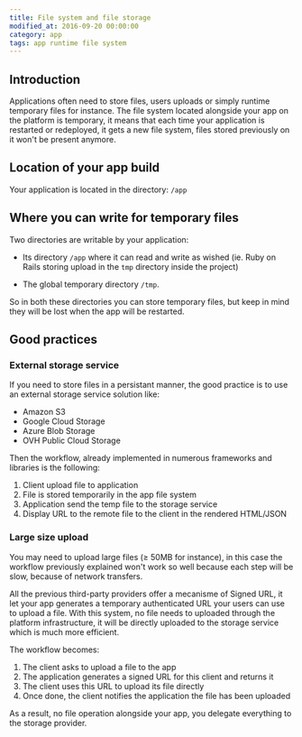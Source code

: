 ```yaml
---
title: File system and file storage
modified_at: 2016-09-20 00:00:00
category: app
tags: app runtime file system
---
```


## Introduction

Applications often need to store files, users uploads or simply runtime
temporary files for instance. The file system located alongside your app on the
platform is temporary, it means that each time your application is restarted or
redeployed, it gets a new file system, files stored previously on it won't be
present anymore.

## Location of your app build

Your application is located in the directory: `/app`

## Where you can write for temporary files

Two directories are writable by your application:

* Its directory `/app` where it can read and write as wished (ie. Ruby on Rails
  storing upload in the `tmp` directory inside the project)

* The global temporary directory `/tmp`.

So in both these directories you can store temporary files, but keep in mind they
will be lost when the app will be restarted.

## Good practices

### External storage service

If you need to store files in a persistant manner, the good practice is to use
an external storage service solution like:

* Amazon S3
* Google Cloud Storage
* Azure Blob Storage
* OVH Public Cloud Storage

Then the workflow, already implemented in numerous frameworks and libraries is the
following:

1. Client upload file to application
2. File is stored temporarily in the app file system
3. Application send the temp file to the storage service
4. Display URL to the remote file to the client in the rendered HTML/JSON

### Large size upload

You may need to upload large files (≥ 50MB for instance), in this case the workflow
previously explained won't work so well because each step will be slow, because of
network transfers.

All the previous third-party providers offer a mecanisme of Signed URL, it let your
app generates a temporary authenticated URL your users can use to upload a file. With
this system, no file needs to uploaded through the platform infrastructure, it will
be directly uploaded to the storage service which is much more efficient.

The workflow becomes:

1. The client asks to upload a file to the app
2. The application generates a signed URL for this client and returns it
3. The client uses this URL to upload its file directly
4. Once done, the client notifies the application the file has been uploaded

As a result, no file operation alongside your app, you delegate everything to the storage
provider.

